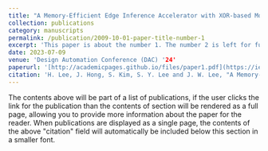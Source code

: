 ```yaml
---
title: "A Memory-Efficient Edge Inference Accelerator with XOR-based Model Compression"
collection: publications
category: manuscripts
permalink: /publication/2009-10-01-paper-title-number-1
excerpt: 'This paper is about the number 1. The number 2 is left for future work.'
date: 2023-07-09
venue: 'Design Automation Conference (DAC) '24'
paperurl: '[http://academicpages.github.io/files/paper1.pdf](https://ieeexplore.ieee.org/stamp/stamp.jsp?tp=&arnumber=10248005)'
citation: 'H. Lee, J. Hong, S. Kim, S. Y. Lee and J. W. Lee, "A Memory-Efficient Edge Inference Accelerator with XOR-based Model Compression," 2023 60th ACM/IEEE Design Automation Conference (DAC), San Francisco, CA, USA, 2023, pp. 1-6, doi: 10.1109/DAC56929.2023.10248005.'
---
```


The contents above will be part of a list of publications, if the user clicks the link for the publication than the contents of section will be rendered as a full page, allowing you to provide more information about the paper for the reader. When publications are displayed as a single page, the contents of the above "citation" field will automatically be included below this section in a smaller font.
